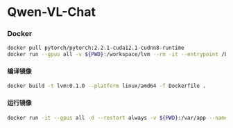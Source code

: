 # Qwen-VL-Chat

### Docker


```bash
docker pull pytorch/pytorch:2.2.1-cuda12.1-cudnn8-runtime
docker run --gpus all -v ${PWD}:/workspace/lvm --rm -it --entrypoint /bin/bash pytorch/pytorch:2.2.1-cuda12.1-cudnn8-runtime
```

#### 编译镜像

```bash
docker build -t lvm:0.1.0 --platform linux/amd64 -f Dockerfile . 
```

#### 运行镜像

```bash
docker run -it --gpus all -d --restart always -v ${PWD}:/var/app --name lvm -p 8086:8086 --user=20001:20001 --platform linux/amd64 lvm:0.1.0
```
